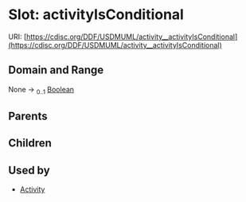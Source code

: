 
# Slot: activityIsConditional




URI: [https://cdisc.org/DDF/USDMUML/activity__activityIsConditional](https://cdisc.org/DDF/USDMUML/activity__activityIsConditional)


## Domain and Range

None &#8594;  <sub>0..1</sub> [Boolean](types/Boolean.md)

## Parents


## Children


## Used by

 * [Activity](Activity.md)
